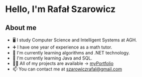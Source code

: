 # Hello, I'm Rafał Szarowicz 
## About me
- 🖥️ I study Computer Science and Intelligent Systems at AGH.
- ➕ I have one year of experience as a math tutor.
- 🔭 I'm currently learning algorithms and .NET technology.
- 🌱 I'm currently learning Java and SQL.
- 👨‍💻 All of my projects are available -> [myPortfolio](https://github.com/rafalit?tab=repositories)
- 📫 You can contact me at szarowiczrafal@gmail.com

